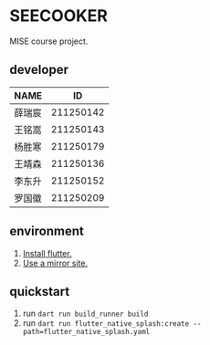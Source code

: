 # SEECOOKER

MISE course project.

## developer

| NAME | ID        |
|------|-----------|
| 薛瑞宸  | 211250142 |
| 王铭嵩  | 211250143 |
| 杨胜寒  | 211250179 |
| 王靖森  | 211250136 |
| 李东升  | 211250152 |
| 罗国徽  | 211250209 |

## environment

1. [Install flutter.](https://flutter.cn/docs/get-started/install)
2. [Use a mirror site.](https://flutter.cn/community/china)

## quickstart

1. run `dart run build_runner build`
2. run `dart run flutter_native_splash:create --path=flutter_native_splash.yaml`